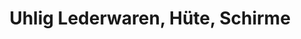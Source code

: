 ---
title: "Uhlig Lederwaren, Hüte, Schirme"
url: /schorndorf/uhlig-lederwaren-huete-schirme/
shop: Leder
---